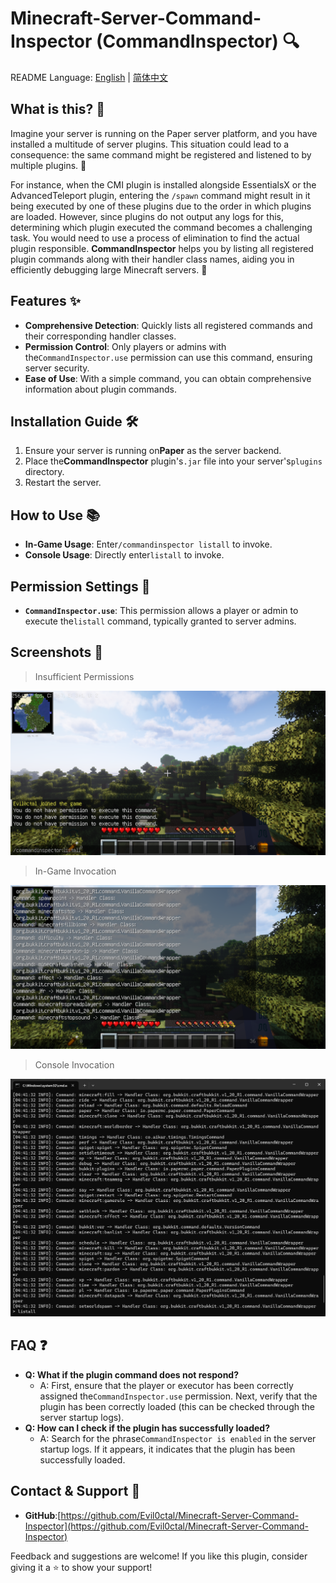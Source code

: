 # Minecraft-Server-Command-Inspector (CommandInspector) 🔍

README Language: [English](./README.md) | [简体中文](./README-CN.md)

## What is this? 🤔

Imagine your server is running on the Paper server platform, and you have installed a multitude of server plugins. This situation could lead to a consequence: the same command might be registered and listened to by multiple plugins. 🤹

For instance, when the CMI plugin is installed alongside EssentialsX or the AdvancedTeleport plugin, entering the `/spawn` command might result in it being executed by one of these plugins due to the order in which plugins are loaded. However, since plugins do not output any logs for this, determining which plugin executed the command becomes a challenging task. You would need to use a process of elimination to find the actual plugin responsible. **CommandInspector** helps you by listing all registered plugin commands along with their handler class names, aiding you in efficiently debugging large Minecraft servers. 🚀

## Features ✨

* **Comprehensive Detection**: Quickly lists all registered commands and their corresponding handler classes.
* **Permission Control**: Only players or admins with the`CommandInspector.use` permission can use this command, ensuring server security.
* **Ease of Use**: With a simple command, you can obtain comprehensive information about plugin commands.

## Installation Guide 🛠️

1. Ensure your server is running on**Paper** as the server backend.
2. Place the**CommandInspector** plugin's`.jar` file into your server's`plugins` directory.
3. Restart the server.

## How to Use 📚

* **In-Game Usage**: Enter`/commandinspector listall` to invoke.
* **Console Usage**: Directly enter`listall` to invoke.

## Permission Settings 🔐

* **`CommandInspector.use`**: This permission allows a player or admin to execute the`listall` command, typically granted to server admins.

## Screenshots 📸

> Insufficient Permissions

![](https://github.com/Evil0ctal/Minecraft-Server-Command-Inspector/blob/master/screenshot/2024-02-17_04-39-31.png?raw=true)

> In-Game Invocation

![](https://github.com/Evil0ctal/Minecraft-Server-Command-Inspector/blob/master/screenshot/2024-02-17_04-40-55.png?raw=true)

> Console Invocation

![](https://github.com/Evil0ctal/Minecraft-Server-Command-Inspector/blob/master/screenshot/2024-02-17_04-42-00.png?raw=true)

## FAQ ❓

* **Q: What if the plugin command does not respond?**
  * A: First, ensure that the player or executor has been correctly assigned the`CommandInspector.use` permission. Next, verify that the plugin has been correctly loaded (this can be checked through the server startup logs).
* **Q: How can I check if the plugin has successfully loaded?**
  * A: Search for the phrase`CommandInspector is enabled` in the server startup logs. If it appears, it indicates that the plugin has been successfully loaded.

## Contact & Support 📢

* **GitHub**:[https://github.com/Evil0ctal/Minecraft-Server-Command-Inspector](https://github.com/Evil0ctal/Minecraft-Server-Command-Inspector)

Feedback and suggestions are welcome! If you like this plugin, consider giving it a ⭐️ to show your support!
